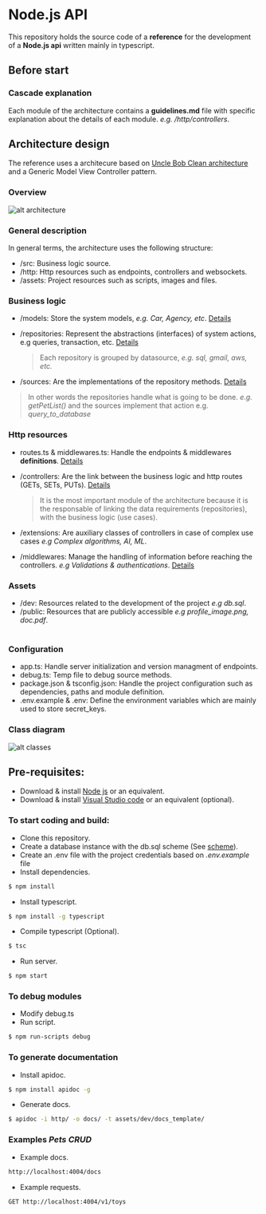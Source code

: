 # Node.js API

This repository holds the source code of a **reference** for the development of a **Node.js api** written mainly in typescript.

## Before start ##

### Cascade explanation ###

Each module of the architecture contains a **guidelines&#46;md** file with specific explanation about the details of each module. *e.g. /http/controllers*.

## Architecture design

The reference uses a architecure based on [Uncle Bob Clean architecture](https://8thlight.com/blog/uncle-bob/2012/08/13/the-clean-architecture.html) and a Generic Model View Controller pattern.

### Overview 

![alt architecture](./assets/dev/architecture.jpg)

### General description ### 

In general terms, the architecture uses the following structure:

  - /src: Business logic source.
  - /http: Http resources such as endpoints, controllers and websockets.
  - /assets: Project resources such as scripts, images and files.

### Business logic ###

  - /models: Store the system models, *e.g. Car, Agency, etc*. [Details](/src/models/guidelines.md)

  - /repositories: Represent the abstractions (interfaces) of system actions, e.g queries, transaction, etc. [Details](/src/repositories/guidelines.md)
    > Each repository is grouped by datasource, *e.g. sql, gmail, aws, etc.*

  - /sources: Are the implementations of the repository methods. [Details](/src/sources/guidelines.md)

 > In other words the repositories handle what is going to be done. *e.g. getPetList()* and the sources implement that action e.g. *query_to_database*

### Http resources ###

  - routes.ts & middlewares.ts: Handle the endpoints & middlewares **definitions**. [Details](/http/guidelines.md)

  - /controllers: Are the link between the business logic and http routes (GETs, SETs, PUTs). [Details](/http/controllers/guidelines.md)

    > It is the most important module of the architecture because it is the responsable of linking the data requirements (repositories), with the business logic (use cases).

  - /extensions: Are auxiliary classes of controllers in case of complex use cases *e.g Complex algorithms, AI, ML*.

  - /middlewares: Manage the handling of information before reaching the controllers. *e.g Validations & authentications*. [Details](/http/middlewares/guidelines.md)

### Assets ###
  - /dev: Resources related to the development of the project *e.g db.sql*.
  - /public: Resources that are publicly accessible *e.g profile_image.png, doc.pdf*.
<br/><br/>

### Configuration ###
  - app.ts: Handle server initialization and version managment of endpoints.
  - debug.ts: Temp file to debug source methods.
  - package.json & tsconfig.json: Handle the project configuration such as dependencies, paths and module definition.
  - .env.example & .env: Define the environment variables which are mainly used to store secret_keys.

### Class diagram

![alt classes](./assets/dev/classes.jpg)

## Pre-requisites:

 * Download & install [Node js](https://nodejs.org/en/download/) or an equivalent.
 * Download & install [Visual Studio code](https://code.visualstudio.com/) or an equivalent (optional).

### To start coding and build:

 * Clone this repository.
  * Create a database instance with the db.sql scheme (See [scheme](./assets/dev/db.sql)).
 * Create an .env file with the project credentials based on *.env.example* file
 * Install dependencies.
 ```bash
 $ npm install
 ```
 * Install typescript.
 ```bash
 $ npm install -g typescript
 ```
 * Compile typescript (Optional).
 ```bash
 $ tsc
 ```
 * Run server.
 ```bash
 $ npm start
 ```

 ### To debug modules

 * Modify debug.ts
 * Run script.
 ```bash
 $ npm run-scripts debug
 ```

 ### To generate documentation

 * Install apidoc.
 ```bash
 $ npm install apidoc -g
 ```
 * Generate docs.
 ```bash
 $ apidoc -i http/ -o docs/ -t assets/dev/docs_template/
 ```

  ### Examples *Pets CRUD*

 * Example docs.
 ```bash
 http://localhost:4004/docs
 ```
  * Example requests. 
 ```bash
 GET http://localhost:4004/v1/toys
 ```


